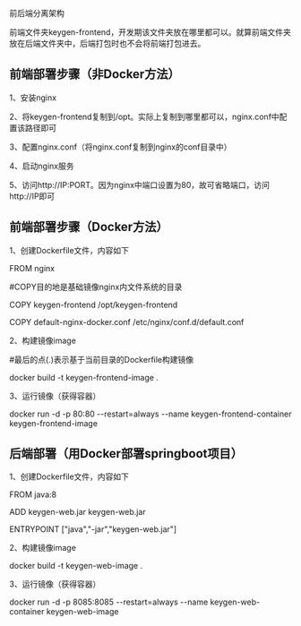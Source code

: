 前后端分离架构

前端文件夹keygen-frontend，开发期该文件夹放在哪里都可以。就算前端文件夹放在后端文件夹中，后端打包时也不会将前端打包进去。

## 前端部署步骤（非Docker方法） 

1、安装nginx 

2、将keygen-frontend复制到/opt。实际上复制到哪里都可以，nginx.conf中配置该路径即可 

3、配置nginx.conf（将nginx.conf复制到nginx的conf目录中） 

4、启动nginx服务 

5、访问http://IP:PORT。因为nginx中端口设置为80，故可省略端口，访问http://IP即可 

## 前端部署步骤（Docker方法） 

1、创建Dockerfile文件，内容如下 

FROM nginx 

#COPY目的地是基础镜像nginx内文件系统的目录

COPY keygen-frontend /opt/keygen-frontend 

COPY default-nginx-docker.conf /etc/nginx/conf.d/default.conf 

2、构建镜像image 

#最后的点(.)表示基于当前目录的Dockerfile构建镜像

docker build -t keygen-frontend-image . 

3、运行镜像（获得容器） 

docker run -d -p 80:80 --restart=always --name keygen-frontend-container keygen-frontend-image 

## 后端部署（用Docker部署springboot项目） 

1、创建Dockerfile文件，内容如下 

FROM java:8 

ADD keygen-web.jar keygen-web.jar 

ENTRYPOINT ["java","-jar","keygen-web.jar"] 

2、构建镜像image 

docker build -t keygen-web-image . 

3、运行镜像（获得容器） 

docker run -d -p 8085:8085 --restart=always --name keygen-web-container keygen-web-image 

